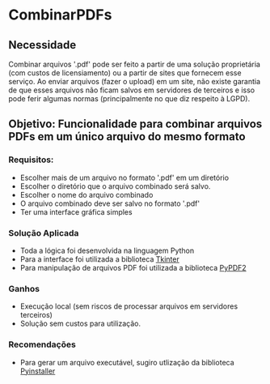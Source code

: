 # CombinarPDFs

## Necessidade
Combinar arquivos '.pdf' pode ser feito a partir de uma solução proprietária (com custos de licensiamento) ou a partir de sites que fornecem esse serviço.
Ao enviar arquivos (fazer o upload) em um site, não existe garantia de que esses arquivos não ficam salvos em servidores de terceiros e isso pode ferir algumas normas (principalmente no que diz respeito à LGPD).

## Objetivo: Funcionalidade para combinar arquivos PDFs em um único arquivo do mesmo formato

### Requisitos:
- Escolher mais de um arquivo no formato '.pdf' em um diretório
- Escolher o diretório que o arquivo combinado será salvo.
- Escolher o nome do arquivo combinado
- O arquivo combinado deve ser salvo no formato '.pdf'
- Ter uma interface gráfica simples

### Solução Aplicada
- Toda a lógica foi desenvolvida na linguagem Python
- Para a interface foi utilizada a biblioteca [Tkinter](https://docs.python.org/3/library/tk.html)
- Para manipulação de arquivos PDF foi utilizada a biblioteca [PyPDF2](https://pythonhosted.org/PyPDF2/)

### Ganhos
- Execução local (sem riscos de processar arquivos em servidores terceiros)
- Solução sem custos para utilização.

### Recomendações
- Para gerar um arquivo executável, sugiro utlização da biblioteca [Pyinstaller](https://pyinstaller.readthedocs.io/en/stable/usage.html)
